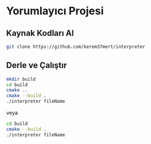 # Yorumlayıcı Projesi

## Kaynak Kodları Al

```bash
git clone https://github.com/kerem37mert/interpreter
```

## Derle ve Çalıştır

```bash 
mkdir build
cd build
cmake ..
cmake --build .
./interpreter fileName
```

veya


```bash 
cd build
cmake --build .
./interpreter fileName
```